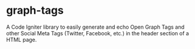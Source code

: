 # graph-tags
A Code Igniter library to easily generate and echo Open Graph Tags and other Social Meta Tags (Twitter, Facebook, etc.) in the header section of a HTML page.
